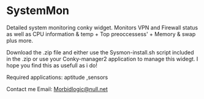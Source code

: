 # SystemMon
Detailed system monitoring conky widget. Monitors VPN and Firewall status as well as CPU information &amp; temp + Top preoccessess' + Memory &amp; swap plus more.


Download the .zip file and either use the Sysmon-install.sh script included in the .zip or use your Conky-manager2 application to manage this widegt. I hope you find this 
as usefull as i do!

Required applications:
aptitude
,sensors

Contact me
Email: Morbidlogic@null.net

